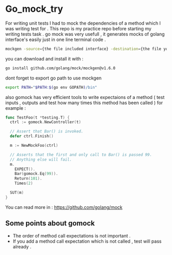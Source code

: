 # Go_mock_try

For writing unit tests I had to mock the dependencies of a method which I was writing test for . 
This repo is my practice repo before starting my writing tests task . 
go mock was very usefull , it generates mocks of golang interface's easily just in one line terminal code . 

```bash
mockgen -source={the file included interface} -destination={the file you want to put the mock in }
```

you can download and install it with : 

```bash
go install github.com/golang/mock/mockgen@v1.6.0
```

dont forget to export go path to use mockgen 

```bash
export PATH="$PATH:$(go env GOPATH)/bin"
```

also gomock has very efficient tools to write expectaions of a method 
( test inputs , outputs and test how many times this method has been called ) 
for example :


```go
func TestFoo(t *testing.T) {
  ctrl := gomock.NewController(t)

  // Assert that Bar() is invoked.
  defer ctrl.Finish()

  m := NewMockFoo(ctrl)

  // Asserts that the first and only call to Bar() is passed 99.
  // Anything else will fail.
  m.
    EXPECT().
    Bar(gomock.Eq(99)).
    Return(101).
    Times(2)

  SUT(m)
}
```

You can read more in :   https://github.com/golang/mock

## Some points about gomock 

* The order of method call expectations is not important .
* If you add a method call expectation which is not called , test will pass already . 


